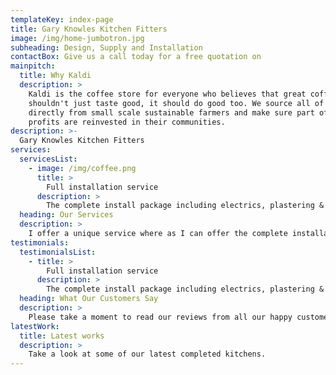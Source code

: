 ```yaml
---
templateKey: index-page
title: Gary Knowles Kitchen Fitters
image: /img/home-jumbotron.jpg
subheading: Design, Supply and Installation
contactBox: Give us a call today for a free quotation on
mainpitch:
  title: Why Kaldi
  description: >
    Kaldi is the coffee store for everyone who believes that great coffee
    shouldn't just taste good, it should do good too. We source all of our beans
    directly from small scale sustainable farmers and make sure part of the
    profits are reinvested in their communities.
description: >-
  Gary Knowles Kitchen Fitters
services:
  servicesList:
    - image: /img/coffee.png
      title: >
        Full installation service
      description: >
        The complete install package including electrics, plastering & tiling.
  heading: Our Services
  description: >
    I offer a unique service where as I can offer the complete installation package including the kitchen itself, the electrics, the tiling, the Gas Safe work, even the plastering and you receive just the one bill at the end of the install. No paper trail of different invoices & bills etc just the one to cover all.
testimonials:
  testimonialsList:
    - title: >
        Full installation service
      description: >
        The complete install package including electrics, plastering & tiling.
  heading: What Our Customers Say
  description: >
    Please take a moment to read our reviews from all our happy customers. We pride ourselves with a 5 star rating at yell.com
latestWork:
  title: Latest works
  description: >
    Take a look at some of our latest completed kitchens.
---
```

